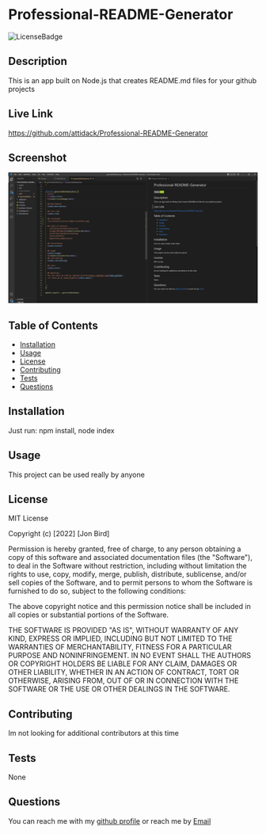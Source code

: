 
  # Professional-README-Generator
  
  ![LicenseBadge](https://img.shields.io/github/license/attidack/Professional-README-Generator)
  

  ## Description
  This is an app built on Node.js that creates README.md files for your github projects

  ## Live Link
  https://github.com/attidack/Professional-README-Generator

   ## Screenshot
  ![Screenshot](/assets/imgs/screenshot.png)

  ## Table of Contents
  - [Installation](#installation)
  - [Usage](#usage)
  - [License](#license)
  - [Contributing](#contributing)
  - [Tests](#tests)
  - [Questions](#questions)

  ## Installation
  Just run: npm install, node index

  ## Usage
  This project can be used really by anyone
  
  ## License
   MIT License
   
   Copyright (c) [2022] [Jon Bird]

Permission is hereby granted, free of charge, to any person obtaining a copy
of this software and associated documentation files (the "Software"), to deal
in the Software without restriction, including without limitation the rights
to use, copy, modify, merge, publish, distribute, sublicense, and/or sell
copies of the Software, and to permit persons to whom the Software is
furnished to do so, subject to the following conditions:

The above copyright notice and this permission notice shall be included in all
copies or substantial portions of the Software.

THE SOFTWARE IS PROVIDED "AS IS", WITHOUT WARRANTY OF ANY KIND, EXPRESS OR
IMPLIED, INCLUDING BUT NOT LIMITED TO THE WARRANTIES OF MERCHANTABILITY,
FITNESS FOR A PARTICULAR PURPOSE AND NONINFRINGEMENT. IN NO EVENT SHALL THE
AUTHORS OR COPYRIGHT HOLDERS BE LIABLE FOR ANY CLAIM, DAMAGES OR OTHER
LIABILITY, WHETHER IN AN ACTION OF CONTRACT, TORT OR OTHERWISE, ARISING FROM,
OUT OF OR IN CONNECTION WITH THE SOFTWARE OR THE USE OR OTHER DEALINGS IN THE
SOFTWARE.
   
  ## Contributing
  Im not looking for additional contributors at this time

  ## Tests
  None

  ## Questions
  You can reach me with my [github profile](https://github.com/attidack)
   or reach me by [Email](mailto:attidack@gmail.com)


